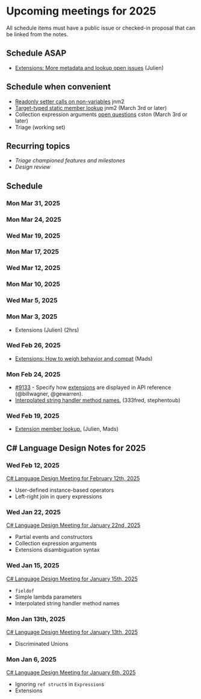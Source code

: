 # Upcoming meetings for 2025

All schedule items must have a public issue or checked-in proposal that can be linked from the notes.

## Schedule ASAP
- [Extensions: More metadata and lookup open issues](https://github.com/dotnet/csharplang/blob/main/proposals/extensions.md#open-issues) (Julien)

## Schedule when convenient

- [Readonly setter calls on non-variables](https://github.com/dotnet/csharplang/blob/main/proposals/readonly-setter-calls-on-non-variables.md) jnm2
- [Target-typed static member lookup](https://github.com/dotnet/csharplang/blob/main/proposals/target-typed-static-member-lookup.md) jnm2 (March 3rd or later)
- Collection expression arguments [open questions](https://github.com/dotnet/csharplang/pull/9158) cston (March 3rd or later)
- Triage (working set)

## Recurring topics

- *Triage championed features and milestones*
- *Design review*

## Schedule

### Mon Mar 31, 2025

### Mon Mar 24, 2025

### Wed Mar 19, 2025

### Mon Mar 17, 2025

### Wed Mar 12, 2025

### Mon Mar 10, 2025

### Wed Mar 5, 2025

### Mon Mar 3, 2025

- Extensions (Julien) (2hrs)

### Wed Feb 26, 2025

- [Extensions: How to weigh behavior and compat](https://github.com/dotnet/csharplang/blob/main/meetings/working-groups/extensions/implicit-compatibility-for-ported-extension-methods.md) (Mads)

### Mon Feb 24, 2025

- [#9133](https://github.com/dotnet/csharplang/pull/9133) - Specify how [extensions](../../proposals/extensions.md) are displayed in API reference (@billwagner, @gewarren).
- [Interpolated string handler method names.](https://github.com/dotnet/csharplang/blob/a970d01597886d84d7498e1b6a9d8e8e8ebf02c1/proposals/interpolated-string-handler-method-names.md) (333fred, stephentoub)

### Wed Feb 19, 2025

- [Extension member lookup.](https://github.com/dotnet/csharplang/blob/main/meetings/working-groups/extensions/extensions-lookup.md) (Julien, Mads)

## C# Language Design Notes for 2025

### Wed Feb 12, 2025

[C# Language Design Meeting for February 12th, 2025](https://github.com/dotnet/csharplang/blob/main/meetings/2025/LDM-2025-02-12.md)

- User-defined instance-based operators
- Left-right join in query expressions

### Wed Jan 22, 2025

[C# Language Design Meeting for January 22nd, 2025](https://github.com/dotnet/csharplang/blob/main/meetings/2025/LDM-2025-01-22.md)

- Partial events and constructors
- Collection expression arguments
- Extensions disambiguation syntax

### Wed Jan 15, 2025

[C# Language Design Meeting for January 15th, 2025](https://github.com/dotnet/csharplang/blob/main/meetings/2025/LDM-2025-01-15.md)

- `fieldof`
- Simple lambda parameters
- Interpolated string handler method names

### Mon Jan 13th, 2025

[C# Language Design Meeting for January 13th, 2025](https://github.com/dotnet/csharplang/blob/main/meetings/2025/LDM-2025-01-13.md)

- Discriminated Unions

### Mon Jan 6, 2025

[C# Language Design Meeting for January 6th, 2025](https://github.com/dotnet/csharplang/blob/main/meetings/2025/LDM-2025-01-06.md)

- Ignoring `ref struct`s in `Expression`s
- Extensions
